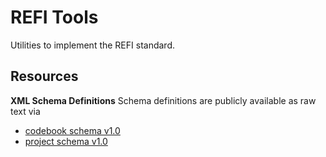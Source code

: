 # REFI Tools

Utilities to implement the REFI standard.

## Resources

**XML Schema Definitions**
Schema definitions are publicly available as raw text via

- [codebook schema v1.0](https://raw.githubusercontent.com/openqda/refi-tools/refs/heads/main/resources/schemas/codebook/v1.0/Codebook.xsd)
- [project schema v1.0](https://raw.githubusercontent.com/openqda/refi-tools/refs/heads/main/resources/schemas/project/v1.0/Project.xsd)

